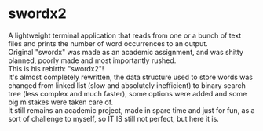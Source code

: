 # swordx2
A lightweight terminal application that reads from one or a bunch of text files and prints the number of word occurrences to an output.\
Original "swordx" was made as an academic assignment, and was shitty planned, poorly made and most importantly rushed.\
This is his rebirth: "swordx2"!\
It's almost completely rewritten, the data structure used to store words was changed from linked list (slow and absolutely inefficient) to binary search tree (less complex and much faster), some options were added and some big mistakes were taken care of.\
It still remains an academic project, made in spare time and just for fun, as a sort of challenge to myself, so IT IS still not perfect, but here it is.
